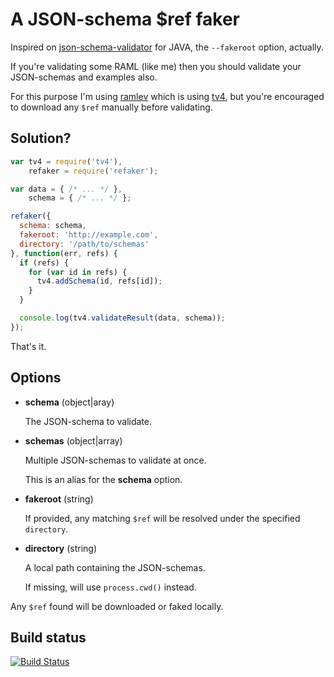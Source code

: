 # A JSON-schema $ref faker

Inspired on [json-schema-validator](https://github.com/fge/json-schema-validator) for JAVA, the `--fakeroot` option, actually.

If you're validating some RAML (like me) then you should validate your JSON-schemas and examples also.

For this purpose I'm using [ramlev](https://github.com/cybertk/ramlev) which is using [tv4](https://github.com/geraintluff/tv4), but you're encouraged to download any `$ref` manually before validating.

## Solution?

```javascript
var tv4 = require('tv4'),
    refaker = require('refaker');

var data = { /* ... */ },
    schema = { /* ... */ };

refaker({
  schema: schema,
  fakeroot: 'http://example.com',
  directory: '/path/to/schemas'
}, function(err, refs) {
  if (refs) {
    for (var id in refs) {
      tv4.addSchema(id, refs[id]);
    }
  }

  console.log(tv4.validateResult(data, schema));
});
```

That's it.

## Options

- **schema** (object|aray)

  The JSON-schema to validate.

- **schemas** (object|array)

  Multiple JSON-schemas to validate at once.

  This is an alias for the **schema** option.

- **fakeroot** (string)

  If provided, any matching `$ref` will be resolved under the specified `directory`.

- **directory** (string)

  A local path containing the JSON-schemas.

  If missing, will use `process.cwd()` instead.

Any `$ref` found will be downloaded or faked locally.

## Build status

[![Build Status](https://travis-ci.org/gextech/refaker.png?branch=master)](https://travis-ci.org/gextech/refaker)

